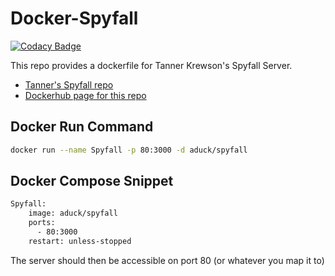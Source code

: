 # Docker-Spyfall

[![Codacy Badge](https://app.codacy.com/project/badge/Grade/5512cabdfc4f4402b0f28065c47b0ade)](https://www.codacy.com/manual/A-Duck/Docker-Spyfall?utm_source=github.com&amp;utm_medium=referral&amp;utm_content=A-Duck/Docker-Spyfall&amp;utm_campaign=Badge_Grade)

This repo provides a dockerfile for Tanner Krewson's Spyfall Server.

*   [Tanner's Spyfall repo](https://github.com/tannerkrewson/spyfall)
*   [Dockerhub page for this repo](https://hub.docker.com/r/aduck/spyfall)

## Docker Run Command

``` bash
docker run --name Spyfall -p 80:3000 -d aduck/spyfall
```

## Docker Compose Snippet

``` dockerfile
Spyfall:
    image: aduck/spyfall
    ports:
      - 80:3000
    restart: unless-stopped
```

The server should then be accessible on port 80 (or whatever you map it to)
